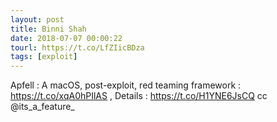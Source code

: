 ```yaml
---
layout: post
title: Binni Shah
date: 2018-07-07 00:00:22
tourl: https://t.co/LfZIicBDza
tags: [exploit]
---
```

Apfell : A macOS, post-exploit, red teaming framework : https://t.co/xqA0hPIlAS , Details : https://t.co/H1YNE6JsCQ cc @its_a_feature_